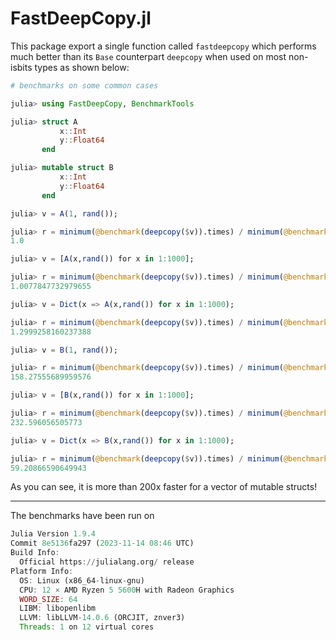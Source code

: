 # FastDeepCopy.jl

This package export a single function called `fastdeepcopy` which performs much better than its `Base` counterpart `deepcopy` when used on most non-isbits types as shown below:

```julia
# benchmarks on some common cases

julia> using FastDeepCopy, BenchmarkTools

julia> struct A
           x::Int
           y::Float64
       end

julia> mutable struct B
           x::Int
           y::Float64
       end

julia> v = A(1, rand());

julia> r = minimum(@benchmark(deepcopy($v)).times) / minimum(@benchmark(fastdeepcopy($v)).times)
1.0

julia> v = [A(x,rand()) for x in 1:1000];

julia> r = minimum(@benchmark(deepcopy($v)).times) / minimum(@benchmark(fastdeepcopy($v)).times)
1.0077847732979655

julia> v = Dict(x => A(x,rand()) for x in 1:1000);

julia> r = minimum(@benchmark(deepcopy($v)).times) / minimum(@benchmark(fastdeepcopy($v)).times)
1.2999258160237388

julia> v = B(1, rand());

julia> r = minimum(@benchmark(deepcopy($v)).times) / minimum(@benchmark(fastdeepcopy($v)).times)
158.27555689959576

julia> v = [B(x,rand()) for x in 1:1000];

julia> r = minimum(@benchmark(deepcopy($v)).times) / minimum(@benchmark(fastdeepcopy($v)).times)
232.596056505773

julia> v = Dict(x => B(x,rand()) for x in 1:1000);

julia> r = minimum(@benchmark(deepcopy($v)).times) / minimum(@benchmark(fastdeepcopy($v)).times)
59.20866590649943
```

As you can see, it is more than 200x faster for a vector of mutable structs!

---

The benchmarks have been run on

```julia
Julia Version 1.9.4
Commit 8e5136fa297 (2023-11-14 08:46 UTC)
Build Info:
  Official https://julialang.org/ release
Platform Info:
  OS: Linux (x86_64-linux-gnu)
  CPU: 12 × AMD Ryzen 5 5600H with Radeon Graphics
  WORD_SIZE: 64
  LIBM: libopenlibm
  LLVM: libLLVM-14.0.6 (ORCJIT, znver3)
  Threads: 1 on 12 virtual cores
```
